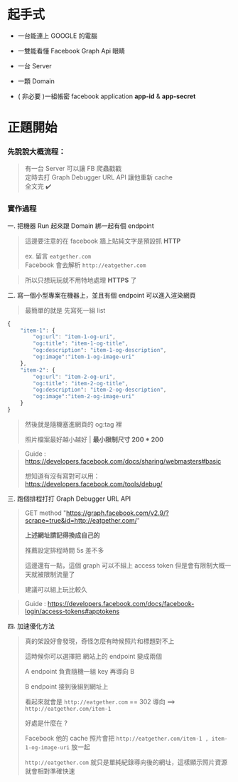 # 起手式
* 一台能連上 GOOGLE 的電腦

* 一雙能看懂 Facebook Graph Api 眼睛

* 一台 Server

* 一顆 Domain

* ( 非必要 )一組帳密 facebook application **app-id** & **app-secret**


# 正題開始

### 先說說大概流程：
> 有一台 Server 可以讓 FB 爬蟲戳戳 <br>
> 定時去打 Graph Debugger URL API 讓他重新 cache<br>
> 全文完 ✔️


### 實作過程

一. 把機器 Run 起來跟 Domain 綁一起有個 endpoint
> 這邊要注意的在 facebook 牆上貼純文字是預設抓 **HTTP** <br>
>
> ex. 留言 `eatgether.com` <br>
> Facebook 會去解析 `http://eatgether.com` <br>

> 所以只想玩玩就不用特地處理 **HTTPS** 了

二. 寫一個小型專案在機器上，並且有個 endpoint 可以進入渲染網頁
> 最簡單的就是 先寫死一組 list
>
```javascript
{
    "item-1": {
        "og:url": "item-1-og-uri",
        "og:title": "item-1-og-title",
        "og:description": "item-1-og-description",
        "og:image":"item-1-og-image-uri"
    },
    "item-2": {
        "og:url": "item-2-og-uri",
        "og:title": "item-2-og-title",
        "og:description": "item-2-og-description",
        "og:image":"item-2-og-image-uri"
    }
}
```

> 然後就是隨機塞進網頁的 og:tag 裡
>
> 照片檔案最好越小越好 | **最小限制尺寸 200 * 200**

> Guide : https://developers.facebook.com/docs/sharing/webmasters#basic
>
> 想知道有沒有寫對可以用：https://developers.facebook.com/tools/debug/

三. 跑個排程打打 Graph Debugger URL API
> GET method "https://graph.facebook.com/v2.9/?scrape=true&id=http://eatgether.com/"
>
> **上述網址請記得換成自己的**
>
> 推薦設定排程時間 5s 差不多
>
> 這邊還有一點，這個 graph 可以不組上 access token 但是會有限制大概一天就被限制流量了 <br>
>
> 建議可以組上玩比較久

> Guide : https://developers.facebook.com/docs/facebook-login/access-tokens#apptokens

四. 加速優化方法
> 真的架設好會發現，奇怪怎麼有時候照片和標題對不上 <br>
>
> 這時候你可以選擇把 網站上的 endpoint 變成兩個 <br>
>
> A endpoint 負責隨機一組 key 再導向 B <br>
>
> B endpoint 接到後組到網址上 <br>
>
> 看起來就會是 `http://eatgether.com`  == 302 導向 ==> `http://eatgether.com/item-1`
>
> 好處是什麼在 ?
>
> Facebook 他的 cache 照片會把
> `http://eatgether.com/item-1 , item-1-og-image-uri` 放一起
>
> `http://eatgether.com` 就只是單純紀錄導向後的網址，這樣顯示照片資源就會相對準確快速
